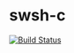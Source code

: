 # swsh-c

[![Build Status](https://travis-ci.com/jose-a-sa/swsh-c.svg?token=k7pEoyRyAsfikyVT4s3G&branch=master)](https://travis-ci.com/jose-a-sa/swsh-c)
